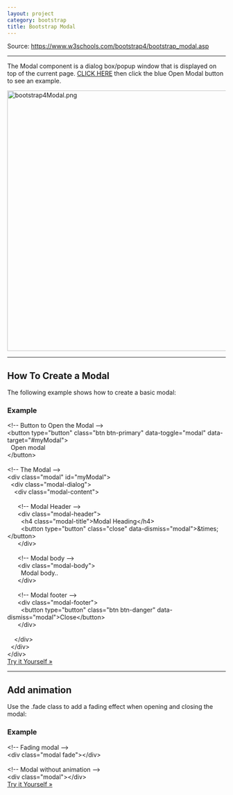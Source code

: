```yaml
---
layout: project
category: bootstrap
title: Bootstrap Modal
---
```

<p>Source: <a href="https://www.w3schools.com/bootstrap4/bootstrap_modal.asp">https://www.w3schools.com/bootstrap4/bootstrap_modal.asp</a></p>
<hr>
<p>The Modal component is a dialog box/popup window that is displayed on top of the current page. <a href="https://www.w3schools.com/bootstrap4/bootstrap_modal.asp">CLICK HERE</a> then click the blue Open Modal button to see an example.</p>
<p><img src="/wdarchive/bootstrap/images/bootstrap4Modal.png" alt="bootstrap4Modal.png" width="600" data-api-endpoint="https://hilliard.instructure.com/api/v1/courses/31582/files/11039997" data-api-returntype="File"></p>
<hr>
<h2>How To Create a Modal</h2>
<p>The following example shows how to create a basic modal:</p>
<div class="w3-example">
<h3>Example</h3>
<div class="w3-code notranslate htmlHigh">
<span class="commentcolor">&lt;!-- Button to Open the Modal --&gt;</span><br><span class="tagnamecolor"><span class="tagcolor">&lt;</span>button<span class="attributecolor"><span> </span>type<span class="attributevaluecolor">="button"</span><span> </span>class<span class="attributevaluecolor">="btn btn-primary"</span><span> </span>data-toggle<span class="attributevaluecolor">="modal"</span><span> </span>data-target<span class="attributevaluecolor">="#myModal"</span></span><span class="tagcolor">&gt;</span></span><br>  Open modal<br><span class="tagnamecolor"><span class="tagcolor">&lt;</span>/button<span class="tagcolor">&gt;</span></span><br><br><span class="commentcolor">&lt;!-- The Modal --&gt;</span><br><span class="tagnamecolor"><span class="tagcolor">&lt;</span>div<span class="attributecolor"><span> </span>class<span class="attributevaluecolor">="modal"</span><span> </span>id<span class="attributevaluecolor">="myModal"</span></span><span class="tagcolor">&gt;</span></span><br> <span> </span><span class="tagnamecolor"><span class="tagcolor">&lt;</span>div<span class="attributecolor"><span> </span>class<span class="attributevaluecolor">="modal-dialog"</span></span><span class="tagcolor">&gt;</span></span><br>   <span> </span><span class="tagnamecolor"><span class="tagcolor">&lt;</span>div<span class="attributecolor"><span> </span>class<span class="attributevaluecolor">="modal-content"</span></span><span class="tagcolor">&gt;</span></span><br><br>     <span> </span><span class="commentcolor">&lt;!-- Modal Header --&gt;</span><br>     <span> </span><span class="tagnamecolor"><span class="tagcolor">&lt;</span>div<span class="attributecolor"><span> </span>class<span class="attributevaluecolor">="modal-header"</span></span><span class="tagcolor">&gt;</span></span><br>       <span> </span><span class="tagnamecolor"><span class="tagcolor">&lt;</span>h4<span class="attributecolor"><span> </span>class<span class="attributevaluecolor">="modal-title"</span></span><span class="tagcolor">&gt;</span></span>Modal Heading<span class="tagnamecolor"><span class="tagcolor">&lt;</span>/h4<span class="tagcolor">&gt;</span></span><br>       <span> </span><span class="tagnamecolor"><span class="tagcolor">&lt;</span>button<span class="attributecolor"><span> </span>type<span class="attributevaluecolor">="button"</span><span> </span>class<span class="attributevaluecolor">="close"</span><span> </span>data-dismiss<span class="attributevaluecolor">="modal"</span></span><span class="tagcolor">&gt;</span></span>&amp;times;<span class="tagnamecolor"><span class="tagcolor">&lt;</span>/button<span class="tagcolor">&gt;</span></span><br>     <span> </span><span class="tagnamecolor"><span class="tagcolor">&lt;</span>/div<span class="tagcolor">&gt;</span></span><br><br>     <span> </span><span class="commentcolor">&lt;!-- Modal body --&gt;</span><br>     <span> </span><span class="tagnamecolor"><span class="tagcolor">&lt;</span>div<span class="attributecolor"><span> </span>class<span class="attributevaluecolor">="modal-body"</span></span><span class="tagcolor">&gt;</span></span><br>        Modal body..<br>     <span> </span><span class="tagnamecolor"><span class="tagcolor">&lt;</span>/div<span class="tagcolor">&gt;</span></span><br><br>     <span> </span><span class="commentcolor">&lt;!-- Modal footer --&gt;</span><br>     <span> </span><span class="tagnamecolor"><span class="tagcolor">&lt;</span>div<span class="attributecolor"><span> </span>class<span class="attributevaluecolor">="modal-footer"</span></span><span class="tagcolor">&gt;</span></span><br>       <span> </span><span class="tagnamecolor"><span class="tagcolor">&lt;</span>button<span class="attributecolor"><span> </span>type<span class="attributevaluecolor">="button"</span><span> </span>class<span class="attributevaluecolor">="btn btn-danger"</span><span> </span>data-dismiss<span class="attributevaluecolor">="modal"</span></span><span class="tagcolor">&gt;</span></span>Close<span class="tagnamecolor"><span class="tagcolor">&lt;</span>/button<span class="tagcolor">&gt;</span></span><br>     <span> </span><span class="tagnamecolor"><span class="tagcolor">&lt;</span>/div<span class="tagcolor">&gt;</span></span><br><br>   <span> </span><span class="tagnamecolor"><span class="tagcolor">&lt;</span>/div<span class="tagcolor">&gt;</span></span><br> <span> </span><span class="tagnamecolor"><span class="tagcolor">&lt;</span>/div<span class="tagcolor">&gt;</span></span><br><span class="tagnamecolor"><span class="tagcolor">&lt;</span>/div<span class="tagcolor">&gt;</span></span>
</div>
<a class="w3-btn w3-margin-bottom" href="https://www.w3schools.com/bootstrap4/tryit.asp?filename=trybs_modal&amp;stacked=h" >Try it Yourself »</a>
</div>
<hr>
<h2>Add animation</h2>
<p>Use the<span> </span>.fade<span> </span>class to add a fading effect when opening and closing the modal:</p>
<div class="w3-example">
<h3>Example</h3>
<div class="w3-code notranslate htmlHigh">
<span class="commentcolor">&lt;!-- Fading modal --&gt;</span><br><span class="tagnamecolor"><span class="tagcolor">&lt;</span>div<span class="attributecolor"><span> </span>class<span class="attributevaluecolor">="modal fade"</span></span><span class="tagcolor">&gt;</span></span><span class="tagnamecolor"><span class="tagcolor">&lt;</span>/div<span class="tagcolor">&gt;</span></span><br><br><span class="commentcolor">&lt;!-- Modal without animation --&gt;</span><br><span class="tagnamecolor"><span class="tagcolor">&lt;</span>div<span class="attributecolor"><span> </span>class<span class="attributevaluecolor">="modal"</span></span><span class="tagcolor">&gt;</span></span><span class="tagnamecolor"><span class="tagcolor">&lt;</span>/div<span class="tagcolor">&gt;</span></span>
</div>
<a class="w3-btn w3-margin-bottom" href="https://www.w3schools.com/bootstrap4/tryit.asp?filename=trybs_modal_nofade&amp;stacked=h" >Try it Yourself »</a>
</div>
